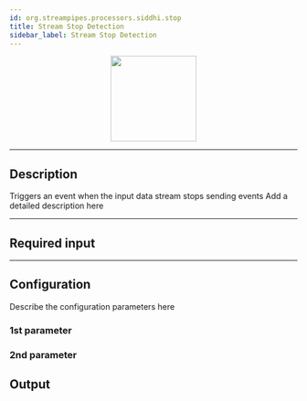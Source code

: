 ```yaml
---
id: org.streampipes.processors.siddhi.stop
title: Stream Stop Detection
sidebar_label: Stream Stop Detection
---
```




<p align="center"> 
    <img src="/img/pipeline-elements/org.streampipes.processors.siddhi.stop/icon.png" width="150px;" class="pe-image-documentation"/>
</p>

***

## Description

Triggers an event when the input data stream stops sending events
Add a detailed description here

***

## Required input


***

## Configuration

Describe the configuration parameters here

### 1st parameter


### 2nd parameter

## Output